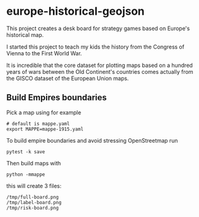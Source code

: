 # europe-historical-geojson

This project creates a desk board for strategy games
based on Europe's historical map.

I started this project to teach my kids the history
from the Congress of Vienna to the First World War.

It is incredible that the core dataset for plotting
maps based on a hundred years of wars between the Old
Continent's countries comes actually from the GISCO
dataset of the European Union maps.

## Build Empires boundaries

Pick a map using for example

```
# default is mappe.yaml
export MAPPE=mappe-1915.yaml
```

To build empire boundaries and avoid stressing OpenStreetmap
run

```
pytest -k save
```

Then build maps with

```
python -mmappe
```

this will create 3 files:

```
/tmp/full-board.png
/tmp/label-board.png
/tmp/risk-board.png
```
